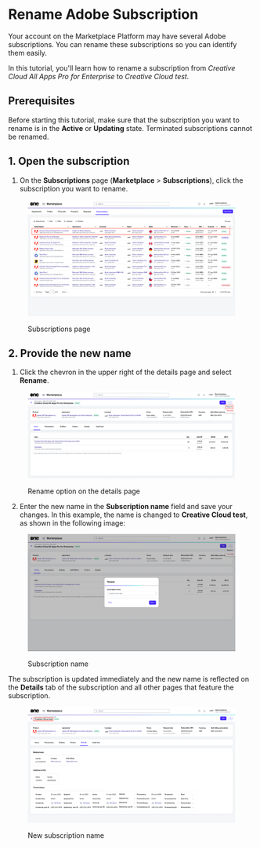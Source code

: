 # Rename Adobe Subscription

Your account on the Marketplace Platform may have several Adobe subscriptions. You can rename these subscriptions so you can identify them easily.&#x20;

In this tutorial, you'll learn how to rename a subscription from _Creative Cloud All Apps Pro for Enterprise_ to _Creative Cloud test._

## Prerequisites

Before starting this tutorial, make sure that the subscription you want to rename is in the **Active** or **Updating** state. Terminated subscriptions cannot be renamed.

## 1. Open the subscription <a href="#section-viewing-subscriptions" id="section-viewing-subscriptions"></a>

1. On the **Subscriptions** page (**Marketplace** > **Subscriptions**), click the subscription you want to rename.&#x20;

<figure><img src="../../../.gitbook/assets/subscriptions_page.png" alt=""><figcaption><p>Subscriptions page</p></figcaption></figure>

## 2. Provide the new name <a href="#section-renaming-a-subscription" id="section-renaming-a-subscription"></a>

1. Click the chevron in the upper right of the details page and select **Rename**.

<figure><img src="../../../.gitbook/assets/Rename1 (1).png" alt=""><figcaption><p>Rename option on the details page</p></figcaption></figure>

2. Enter the new name in the **Subscription name** field and save your changes. In this example, the name is changed to **Creative Cloud test**, as shown in the following image:

<figure><img src="../../../.gitbook/assets/image (1065).png" alt=""><figcaption><p>Subscription name</p></figcaption></figure>

The subscription is updated immediately and the new name is reflected on the **Details** tab of the subscription and all other pages that feature the subscription.

<figure><img src="../../../.gitbook/assets/Name (1).png" alt=""><figcaption><p>New subscription name</p></figcaption></figure>
